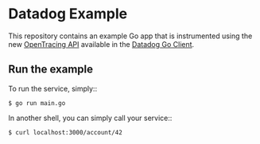 # Datadog Example

This repository contains an example Go app that is instrumented using the new
[OpenTracing API][1] available in the [Datadog Go Client][2].

## Run the example

To run the service, simply::

    $ go run main.go

In another shell, you can simply call your service::

    $ curl localhost:3000/account/42

[1]: https://github.com/opentracing/opentracing-go
[2]: https://github.com/DataDog/dd-trace-go
